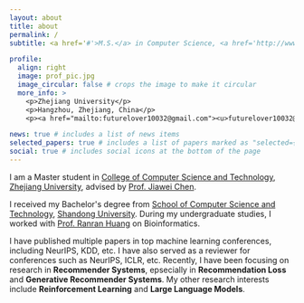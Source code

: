 ```yaml
---
layout: about
title: about
permalink: /
subtitle: <a href='#'>M.S.</a> in Computer Science, <a href='http://www.cs.zju.edu.cn'>Zhejiang University</a>

profile:
  align: right
  image: prof_pic.jpg
  image_circular: false # crops the image to make it circular
  more_info: >
    <p>Zhejiang University</p>
    <p>Hangzhou, Zhejiang, China</p>
    <p><a href="mailto:futurelover10032@gmail.com"><u>futurelover10032@gmail.com</u> <i class="far fa-envelope"></i></a></p>

news: true # includes a list of news items
selected_papers: true # includes a list of papers marked as "selected={true}"
social: true # includes social icons at the bottom of the page
---
```


I am a Master student in [College of Computer Science and Technology](http://www.cs.zju.edu.cn/), [Zhejiang University](https://www.zju.edu.cn/), advised by [Prof. Jiawei Chen](https://jiawei-chen.github.io/).

I received my Bachelor's degree from [School of Computer Science and Technology](https://www.cs.sdu.edu.cn/), [Shandong University](http://www.sdu.edu.cn/). During my undergraduate studies, I worked with [Prof. Ranran Huang](https://faculty.sdu.edu.cn/huangranran/zh_CN/index/622945/list/index.htm) on Bioinformatics.

I have published multiple papers in top machine learning conferences, including NeurIPS, KDD, etc. I have also served as a reviewer for conferences such as NeurIPS, ICLR, etc. Recently, I have been focusing on research in **Recommender Systems**, epsecially in **Recommendation Loss** and **Generative Recommender Systems**. My other research interests include **Reinforcement Learning** and **Large Language Models**.
